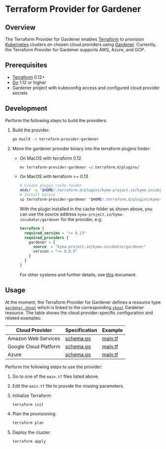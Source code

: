 
# Terraform Provider for Gardener


## Overview

The Terraform Provider for Gardener enables [Terraform](https://www.terraform.io) to provision [Kubernetes](https://kubernetes.io) clusters on chosen cloud providers using [Gardener](https://gardener.cloud/). Currently, the Terraform Provider for Gardener supports AWS, Azure, and GCP.

## Prerequisites

- [Terraform](https://www.terraform.io/downloads.html) 0.12+
- [Go](https://golang.org/doc/install) 1.12 or higher
- Gardener project with kubeconfig access and configured cloud provider secrets

## Development

Perform the following steps to build the providers:

1. Build the provider:
    ```bash
    go build -o terraform-provider-gardener
    ```
2. Move the gardener provider binary into the terraform plugins folder:

   - On MacOS with terraform 0.12
       ```bash
       mv terraform-provider-gardener ~/.terraform.d/plugins/
       ```

   - On MacOS with terraform >= 0.13
       ```sh
       # Create plugin cache folder
       mkdir -p "$HOME/.terraform.d/plugins/kyma-project.io/kyma-incubator/gardener/0.0.9/darwin_amd64"
       # install binary
       cp terraform-provider-gardener "$HOME/.terraform.d/plugins/kyma-project.io/kyma-incubator/gardener/0.0.9/darwin_amd64"
       ```

       With the plugin installed in the cache folder as shown above, you can use the source address `kyma-project.io/kyma-incubator/gardener` for the provider, e.g.

       ```tf
       terraform {
         required_version = ">= 0.13"
         required_providers {
           gardener = {
             source  = "kyma-project.io/kyma-incubator/gardener"
             version = ">= 0.0.9"
           }
         }
       }
       ```
       For other systems and further details, see [this](https://www.terraform.io/docs/configuration/provider-requirements.html#in-house-providers) document.

## Usage

At the moment, the Terraform Provider for Gardener defines a resource type [`gardener_shoot`](shoot/schema_shoot.go) which is linked to the corresponding [`shoot`](https://github.com/gardener/gardener/blob/master/pkg/apis/core/v1alpha1/types_shoot.go) Gardener resource. The table shows the cloud provider-specific configuration and related examples:

|Cloud Provider|Specification|Example|
|---|---|---|
|Amazon Web Services|[schema.go](shoot/schema_aws.go)|[main.tf](examples/aws/main.tf)|
|Google Cloud Platform|[schema.go](shoot/schema_gcp.go)|[main.tf](examples/gcp/main.tf)|
|Azure|[schema.go](shoot/schema_azure.go)|[main.tf](examples/azure/main.tf)|

Perform the following steps to use the provider:

1. Go to one of the `main.tf` files listed above.

2. Edit the `main.tf` file to provide the missing parameters.

3. Initialize Terraform:
    ```bash
    terraform init
    ```
4. Plan the provisioning:
    ```bash
    terraform plan
    ```
5. Deploy the cluster:
    ```bash
    terraform apply
    ```

